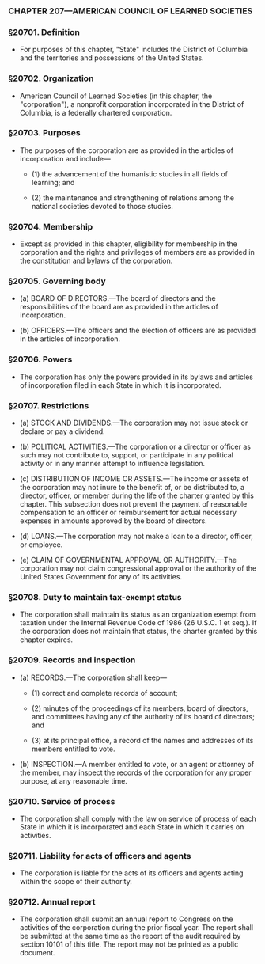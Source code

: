 ### **CHAPTER 207—AMERICAN COUNCIL OF LEARNED SOCIETIES**

### §20701. Definition
* For purposes of this chapter, "State" includes the District of Columbia and the territories and possessions of the United States.

### §20702. Organization
* American Council of Learned Societies (in this chapter, the "corporation"), a nonprofit corporation incorporated in the District of Columbia, is a federally chartered corporation.

### §20703. Purposes
* The purposes of the corporation are as provided in the articles of incorporation and include—

  * (1) the advancement of the humanistic studies in all fields of learning; and

  * (2) the maintenance and strengthening of relations among the national societies devoted to those studies.

### §20704. Membership
* Except as provided in this chapter, eligibility for membership in the corporation and the rights and privileges of members are as provided in the constitution and bylaws of the corporation.

### §20705. Governing body
* (a) BOARD OF DIRECTORS.—The board of directors and the responsibilities of the board are as provided in the articles of incorporation.

* (b) OFFICERS.—The officers and the election of officers are as provided in the articles of incorporation.

### §20706. Powers
* The corporation has only the powers provided in its bylaws and articles of incorporation filed in each State in which it is incorporated.

### §20707. Restrictions
* (a) STOCK AND DIVIDENDS.—The corporation may not issue stock or declare or pay a dividend.

* (b) POLITICAL ACTIVITIES.—The corporation or a director or officer as such may not contribute to, support, or participate in any political activity or in any manner attempt to influence legislation.

* (c) DISTRIBUTION OF INCOME OR ASSETS.—The income or assets of the corporation may not inure to the benefit of, or be distributed to, a director, officer, or member during the life of the charter granted by this chapter. This subsection does not prevent the payment of reasonable compensation to an officer or reimbursement for actual necessary expenses in amounts approved by the board of directors.

* (d) LOANS.—The corporation may not make a loan to a director, officer, or employee.

* (e) CLAIM OF GOVERNMENTAL APPROVAL OR AUTHORITY.—The corporation may not claim congressional approval or the authority of the United States Government for any of its activities.

### §20708. Duty to maintain tax-exempt status
* The corporation shall maintain its status as an organization exempt from taxation under the Internal Revenue Code of 1986 (26 U.S.C. 1 et seq.). If the corporation does not maintain that status, the charter granted by this chapter expires.

### §20709. Records and inspection
* (a) RECORDS.—The corporation shall keep—

  * (1) correct and complete records of account;

  * (2) minutes of the proceedings of its members, board of directors, and committees having any of the authority of its board of directors; and

  * (3) at its principal office, a record of the names and addresses of its members entitled to vote.


* (b) INSPECTION.—A member entitled to vote, or an agent or attorney of the member, may inspect the records of the corporation for any proper purpose, at any reasonable time.

### §20710. Service of process
* The corporation shall comply with the law on service of process of each State in which it is incorporated and each State in which it carries on activities.

### §20711. Liability for acts of officers and agents
* The corporation is liable for the acts of its officers and agents acting within the scope of their authority.

### §20712. Annual report
* The corporation shall submit an annual report to Congress on the activities of the corporation during the prior fiscal year. The report shall be submitted at the same time as the report of the audit required by section 10101 of this title. The report may not be printed as a public document.